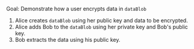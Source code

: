 Goal: Demonstrate how a user encrypts data in `dataBlob`

1. Alice creates `dataBlob` using her public key and data to be encrypted.
2. Alice adds Bob to the `dataBlob` using her private key and Bob's public key.
3. Bob extracts the data using his public key.
